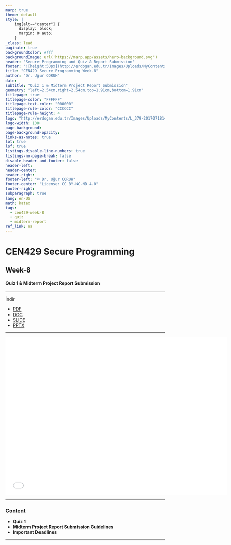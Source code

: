 ```yaml
---
marp: true
theme: default
style: |
    img[alt~="center"] {
      display: block;
      margin: 0 auto;
    }
_class: lead
paginate: true
backgroundColor: #fff
backgroundImage: url('https://marp.app/assets/hero-background.svg')
header: 'Secure Programming and Quiz & Report Submission'
footer: '![height:50px](http://erdogan.edu.tr/Images/Uploads/MyContents/L_379-20170718142719217230.jpg) RTEU CEN429 Week-8'
title: "CEN429 Secure Programming Week-8"
author: "Dr. Uğur CORUH"
date:
subtitle: "Quiz 1 & Midterm Project Report Submission"
geometry: "left=2.54cm,right=2.54cm,top=1.91cm,bottom=1.91cm"
titlepage: true
titlepage-color: "FFFFFF"
titlepage-text-color: "000000"
titlepage-rule-color: "CCCCCC"
titlepage-rule-height: 4
logo: "http://erdogan.edu.tr/Images/Uploads/MyContents/L_379-20170718142719217230.jpg"
logo-width: 100
page-background:
page-background-opacity:
links-as-notes: true
lot: true
lof: true
listings-disable-line-numbers: true
listings-no-page-break: false
disable-header-and-footer: false
header-left:
header-center:
header-right:
footer-left: "© Dr. Uğur CORUH"
footer-center: "License: CC BY-NC-ND 4.0"
footer-right:
subparagraph: true
lang: en-US
math: katex
tags:
  - cen429-week-8
  - quiz
  - midterm-report
ref_link: na
---
```


<!-- _backgroundColor: aquq -->

<!-- _color: orange -->

<!-- paginate: false -->

# CEN429 Secure Programming

## Week-8

#### Quiz 1 & Midterm Project Report Submission

---

İndir 

- [PDF](pandoc_cen429-week-8.en_doc.pdf)
- [DOC](pandoc_cen429-week-8.en_word.docx)
- [SLIDE](cen429-week-8.en_slide.pdf)
- [PPTX](cen429-week-8.en_slide.pptx)

---

<iframe width=700, height=500 frameBorder=0 src="../cen429-week-8.en_slide.html"></iframe>

---

### Content

- **Quiz 1**
- **Midterm Project Report Submission Guidelines**
- **Important Deadlines**

---
